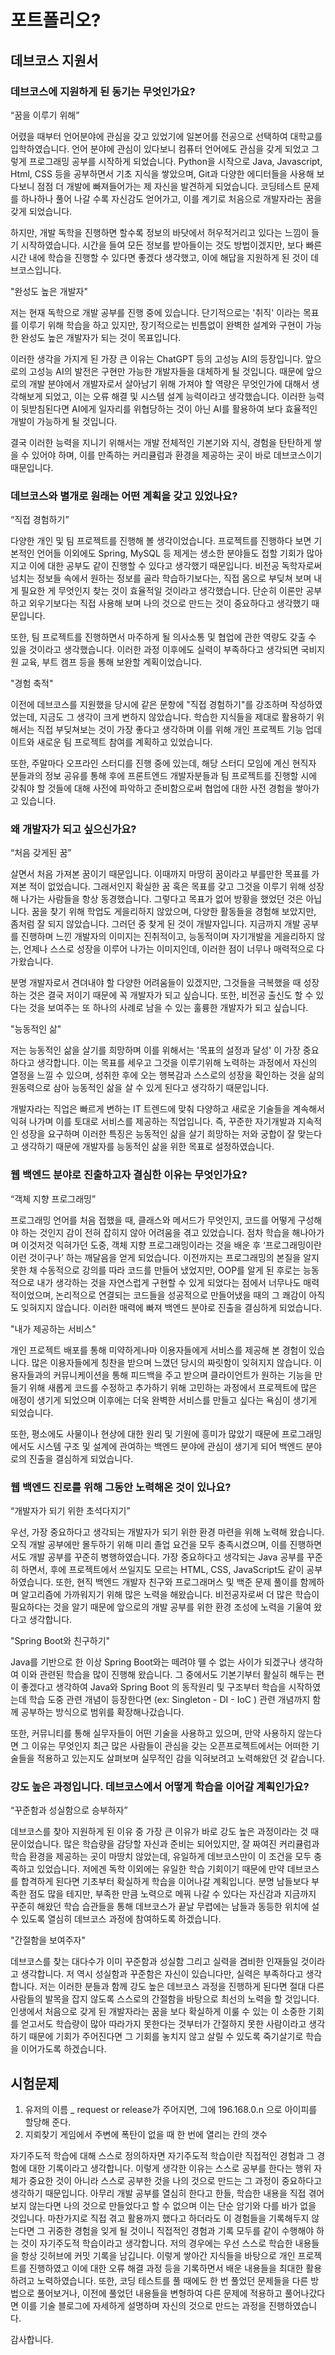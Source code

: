 # 포트폴리오?

## 데브코스 지원서

### 데브코스에 지원하게 된 동기는 무엇인가요?

“꿈을 이루기 위해”

어렸을 때부터 언어분야에 관심을 갖고 있었기에 일본어를 전공으로 선택하여 대학교를 입학하였습니다. 언어 분야에 관심이 있다보니 컴퓨터 언어에도 관심을 갖게 되었고 그렇게 프로그래밍 공부를 시작하게 되었습니다. Python을 시작으로 Java, Javascript, Html, CSS 등을 공부하면서 기초 지식을 쌓았으며, Git과 다양한 에디터들을 사용해 보다보니 점점 더 개발에 빠져들어가는 제 자신을 발견하게 되었습니다. 코딩테스트 문제를 하나하나 풀어 나갈 수록 자신감도 얻어가고, 이를 계기로 처음으로 개발자라는 꿈을 갖게 되었습니다.

하지만, 개발 독학을 진행하면 할수록 정보의 바닷에서 허우적거리고 있다는 느낌이 들기 시작하였습니다. 시간을 들여 모든 정보를 받아들이는 것도 방법이겠지만, 보다 빠른 시간 내에 학습을 진행할 수 있다면 좋겠다 생각했고, 이에 해답을 지원하게 된 것이 데브코스입니다.



"완성도 높은 개발자"

저는 현재 독학으로 개발 공부를 진행 중에 있습니다. 단기적으로는 '취직' 이라는 목표를 이루기 위해 학습을 하고 있지만, 장기적으로는 빈틈없이 완벽한 설계와 구현이 가능한 완성도 높은 개발자가 되는 것이 목표입니다. 

이러한 생각을 가지게 된 가장 큰 이유는 ChatGPT 등의 고성능 AI의 등장입니다. 앞으로의 고성능 AI의 발전은 구현만 가능한 개발자들을 대체하게 될 것입니다. 때문에 앞으로의 개발 분야에서 개발자로서 살아남기 위해 가져야 할 역량은 무엇인가에 대해서 생각해보게 되었고, 이는 오류 해결 및 시스템 설계 능력이라고 생각했습니다. 이러한 능력이 뒷받침된다면 AI에게 일자리를 위협당하는 것이 아닌 AI를 활용하여 보다 효율적인 개발이 가능하게 될 것입니다.

결국 이러한 능력을 지니기 위해서는 개발 전체적인 기본기와 지식, 경험을 탄탄하게 쌓을 수 있어야 하며, 이를 만족하는 커리큘럼과 환경을 제공하는 곳이 바로 데브코스이기 때문입니다.

### 데브코스와 별개로 원래는 어떤 계획을 갖고 있었나요?

“직접 경험하기”

다양한 개인 및 팀 프로젝트를 진행해 볼 생각이었습니다. 프로젝트를 진행하다 보면 기본적인 언어들 이외에도 Spring, MySQL 등 제게는 생소한 분야들도 접할 기회가 많아지고 이에 대한 공부도 같이 진행할 수 있다고 생각했기 때문입니다. 비전공 독학자로써 넘치는 정보들 속에서 원하는 정보를 골라 학습하기보다는, 직접 몸으로 부딪쳐 보며 내게 필요한 게 무엇인지 찾는 것이 효율적일 것이라고 생각했습니다. 단순히 이론만 공부하고 외우기보다는 직접 사용해 보며 나의 것으로 만드는 것이 중요하다고 생각했기 때문입니다.

또한, 팀 프로젝트를 진행하면서 마주하게 될 의사소통 및 협업에 관한 역량도 갖출 수 있을 것이라고 생각했습니다. 이러한 과정 이후에도 실력이 부족하다고 생각되면 국비지원 교육, 부트 캠프 등을 통해 보완할 계획이었습니다.



"경험 축적"

이전에 데브코스를 지원했을 당시에 같은 문항에 "직접 경험하기"를 강조하며 작성하였었는데, 지금도 그 생각이 크게 변하지 않았습니다. 학습한 지식들을 제대로 활용하기 위해서는 직접 부딪쳐보는 것이 가장 좋다고 생각하며 이를 위해 개인 프로젝트 기능 업데이트와 새로운 팀 프로젝트 참여를 계획하고 있었습니다. 

또한, 주말마다 오프라인 스터디를 진행 중에 있는데, 해당 스터디 모임에 계신 현직자 분들과의 정보 공유를 통해 후에 프론트엔드 개발자분들과 팀 프로젝트를 진행할 시에 갖춰야 할 것들에 대해 사전에 파악하고 준비함으로써 협업에 대한 사전 경험을 쌓아가고 있습니다.

### 왜 개발자가 되고 싶으신가요?

“처음 갖게된 꿈”

살면서 처음 가져본 꿈이기 때문입니다. 이때까지 마땅히 꿈이라고 부를만한 목표를 가져본 적이 없었습니다. 그래서인지 확실한 꿈 혹은 목표를 갖고 그것을 이루기 위해 성장해 나가는 사람들을 항상 동경했습니다. 그렇다고 목표가 없어 방황을 했었던 것은 아닙니다. 꿈을 찾기 위해 학업도 게을리하지 않았으며, 다양한 활동들을 경험해 보았지만, 좀처럼 잘 되지 않았습니다. 그러던 중 찾게 된 것이 개발자입니다. 지금까지 개발 공부를 진행하며 느낀 개발자의 이미지는 진취적이고, 능동적이며 자기개발을 게을리하지 않는, 언제나 스스로 성장을 이루어 나가는 이미지인데, 이러한 점이 너무나 매력적으로 다가왔습니다.

분명 개발자로서 견뎌내야 할 다양한 어려움들이 있겠지만, 그것들을 극복했을 때 성장하는 것은 결국 저이기 때문에 꼭 개발자가 되고 싶습니다. 또한, 비전공 출신도 할 수 있다는 것을 보여주는 또 하나의 사례로 남을 수 있는 훌륭한 개발자가 되고 싶습니다.



"능동적인 삶"

저는 능동적인 삶을 살기를 희망하며 이를 위해서는 '목표의 설정과 달성' 이 가장 중요하다고 생각합니다. 이는 목표를 세우고 그것을 이루기위해 노력하는 과정에서 자신의 열정을 느낄 수 있으며, 성취한 후에 오는 행복감과 스스로의 성장을 확인하는 것을 삶의 원동력으로 삼아 능동적인 삶을 살 수 있게 된다고 생각하기 때문입니다. 

개발자라는 직업은 빠르게 변하는 IT 트렌드에 맞춰 다양하고 새로운 기술들을 계속해서 익혀 나가며 이를 토대로 서비스를 제공하는 직업입니다. 즉, 꾸준한 자기개발과 지속적인 성장을 요구하며 이러한 특징은 능동적인 삶을 살기 희망하는 저와 궁합이 잘 맞는다고 생각하기 때문에 개발자를 능동적인 삶을 위한 목표로 설정하였습니다.



### 웹 백엔드 분야로 진출하고자 결심한 이유는 무엇인가요?

“객체 지향 프로그래밍”

프로그래밍 언어를 처음 접했을 때, 클래스와 메서드가 무엇인지, 코드를 어떻게 구성해야 하는 것인지 감이 전혀 잡히지 않아 어려움을 겪고 있었습니다. 점차 학습을 해나아가며 이것저것 익혀가던 도중, 객체 지향 프로그래밍이라는 것을 배운 후 ‘프로그래밍이란 이런 것이구나’ 하는 깨달음을 얻게 되었습니다. 이전까지는 프로그래밍의 본질을 알지 못한 채 수동적으로 강의를 따라 코드를 만들어 냈었지만, OOP를 알게 된 후로는 능동적으로 내가 생각하는 것을 자연스럽게 구현할 수 있게 되었다는 점에서 너무나도 매력적이었으며, 논리적으로 연결되는 코드들을 성공적으로 만들어냈을 때의 그 쾌감이 아직도 잊혀지지 않습니다. 이러한 매력에 빠져 백엔드 분야로 진출을 결심하게 되었습니다.



"내가 제공하는 서비스"

개인 프로젝트 배포를 통해 미약하게나마 이용자들에게 서비스를 제공해 본 경험이 있습니다. 많은 이용자들에게 칭찬을 받으며 느꼈던 당시의 짜릿함이 잊혀지지 않습니다. 이용자들과의 커뮤니케이션을 통해 피드백을 주고 받으며 클라이언트가 원하는 기능을 만들기 위해 새롭게 코드를 수정하고 추가하기 위해 고민하는 과정에서 프로젝트에 많은 애정이 생기게 되었으며 이후에는 더욱 완벽한 서비스를 만들고 싶다는 욕심이 생기게 되었습니다. 

또한, 평소에도 사물이나 현상에 대한 원리 및 기원에 흥미가 많았기 때문에 프로그래밍에서도 시스템 구조 및 설계에 관여하는 백엔드 분야에 관심이 생기게 되어 백엔드 분야로의 진출을 결심하게 되었습니다.



### 웹 백엔드 진로를 위해 그동안 노력해온 것이 있나요?

“개발자가 되기 위한 초석다지기”

우선, 가장 중요하다고 생각되는 개발자가 되기 위한 환경 마련을 위해 노력해 왔습니다. 오직 개발 공부에만 몰두하기 위해 미리 졸업 요건을 모두 충족시켰으며, 이를 진행하면서도 개발 공부를 꾸준히 병행하였습니다. 가장 중요하다고 생각되는 Java 공부를 꾸준히 하면서, 후에 프로젝트에서 쓰일지도 모르는 HTML, CSS, JavaScript도 같이 공부하였습니다. 또한, 현직 백엔드 개발자 친구와 프로그래머스 및 백준 문제 풀이를 함께하며 알고리즘에 가까워지기 위해 많은 노력을 해왔습니다. 비전공자로써 더 많은 학습이 필요하다는 것을 알기 때문에 앞으로의 개발 공부를 위한 환경 조성에 노력을 기울여 왔다고 생각합니다.



"Spring Boot와 친구하기"

Java를 기반으로 한 이상 Spring Boot와는 떼려야 뗄 수 없는 사이가 되겠구나 생각하여 이와 관련된 학습을 많이 진행해 왔습니다. 그 중에서도 기본기부터 활실히 해두는 편이 좋겠다고 생각하여 Java와 Spring Boot 의 동작원리  및 구조부터 학습을 시작하였는데 학습 도중 관련 개념이 등장한다면 (ex: Singleton - DI - IoC ) 관련 개념까지 함께 공부하는 방식으로 범위를 확장해나갔습니다.

또한, 커뮤니티를 통해 실무자들이 어떤 기술을 사용하고 있으며, 만약 사용하지 않는다면 그 이유는 무엇인지 최근 많은 사람들이 관심을 갖는 오픈프로젝트에서는 어떠한 기술들을 적용하고 있는지도 살펴보며 실무적인 감을 익혀보려고 노력해왔던 것 같습니다.



### 강도 높은 과정입니다. 데브코스에서 어떻게 학습을 이어갈 계획인가요?

“꾸준함과 성실함으로 승부하자”

데브코스를 찾아 지원하게 된 이유 중 가장 큰 이유가 바로 강도 높은 과정이라는 것 때문이었습니다. 많은 학습량을 감당할 자신과 준비는 되어있지만, 잘 짜여진 커리큘럼과 학습 환경을 제공하는 곳이 마땅치 않았는데, 유일하게 데브코스만이 이 조건을 모두 충족하고 있었습니다. 저에겐 독학 이외에는 유일한 학습 기회이기 때문에 만약 데브코스를 합격하게 된다면 기초부터 확실하게 학습을 이어나갈 계획입니다. 분명 남들보다 부족한 점도 많을 테지만, 부족한 만큼 노력으로 메꿔 나갈 수 있다는 자신감과 지금까지 꾸준히 해왔던 학습 습관들을 통해 데브코스가 끝날 무렵에는 남들과 동등한 위치에 설 수 있도록 열심히 데브코스 과정에 참여하도록 하겠습니다.



"간절함을 보여주자"

데브코스를 찾는 대다수가 이미 꾸준함과 성실함 그리고 실력을 겸비한 인재들일 것이라고 생각합니다. 저 역시 성실함과 꾸준함은 자신이 있습니다만, 실력은 부족하다고 생각합니다. 저는 이러한 분들과 함께 강도 높은 데브코스 과정을 진행하게 된다면 절대 다른 사람들의 발목을 잡지 않도록 스스로의 간절함을 바탕으로 최선의 노력을 할 것입니다. 인생에서 처음으로 갖게 된 개발자라는 꿈을 보다 확실하게 이룰 수 있는 이 소중한 기회를 얻고서도 학습량이 많아 따라가지 못한다는 것부터가 간절하지 못한 사람이라고 생각하기 때문에 기회가 주어진다면 그 기회를 놓치지 않고 살릴 수 있도록 죽기살기로 학습을 이어가도록 하겠습니다.

## 시험문제

1. 유저의 이름 _ request or release가 주어지면, 그에 196.168.0.n 으로 아이피를 할당해 준다.
2. 지뢰찾기 게임에서 주변에 폭탄이 없을 때 한 번에 열리는 칸의 갯수



자기주도적 학습에 대해 스스로 정의하자면 자기주도적 학습이란 직접적인 경험과 그 경험에 대한 기록이라고 생각합니다. 이렇게 생각한 이유는 스스로 공부를 한다는 행위 자체가 중요한 것이 아니라 스스로 공부한 것을 나의 것으로 만드는 그 과정이 중요하다고 생각하기 때문입니다. 아무리 개발 공부를 열심히 한다고 한들, 학습한 내용을 직접 겪어보지 않는다면 나의 것으로 만들었다고 할 수 없으며 이는 단순 암기와 다를 바가 없을 것입니다. 마찬가지로 직접 겪고 활용까지 했다고 하더라도 이 경험들을 기록해두지 않는다면 그 귀중한 경험을 잊게 될 것이니 직접적인 경험과 기록 모두를 같이 수행해야 하는 것이 자기주도적 학습이라고 생각합니다. 저의 경우에는 우선 스스로 학습한 내용들을 항상 깃허브에 커밋 기록을 남깁니다. 이렇게 쌓아간 지식들을 바탕으로 개인 프로젝트를 진행하였고 이에 대한 오류 해결 과정 등을 기록하면서 배운 내용들을 최대한 활용하려고 노력하였습니다. 또한, 코딩 테스트를 풀 때에도 한 번 풀었던 문제들을 다른 방법으로 풀어보거나, 이전에 풀었던 내용들을 변형하여 다른 문제에 적용하고 풀어나갔다면 이를 기술 블로그에 자세하게 설명하며 자신의 것으로 만드는 과정을 진행하였습니다.

감사합니다.
